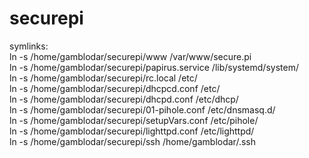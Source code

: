 # securepi  
symlinks:  
ln -s /home/gamblodar/securepi/www /var/www/secure.pi  
ln -s /home/gamblodar/securepi/papirus.service /lib/systemd/system/  
ln -s /home/gamblodar/securepi/rc.local /etc/  
ln -s /home/gamblodar/securepi/dhcpcd.conf /etc/  
ln -s /home/gamblodar/securepi/dhcpd.conf /etc/dhcp/  
ln -s /home/gamblodar/securepi/01-pihole.conf /etc/dnsmasq.d/  
ln -s /home/gamblodar/securepi/setupVars.conf /etc/pihole/  
ln -s /home/gamblodar/securepi/lighttpd.conf /etc/lighttpd/  
ln -s /home/gamblodar/securepi/ssh /home/gamblodar/.ssh  
